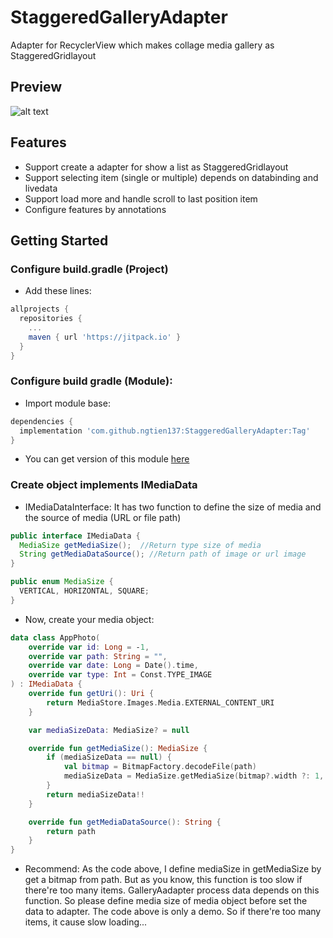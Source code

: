 # StaggeredGalleryAdapter
Adapter for RecyclerView which makes collage media gallery as StaggeredGridlayout
## Preview 
![alt text](https://github.com/ngtien137/StaggeredGalleryAdapter/blob/master/git_resources/preview.gif)
## Features
- Support create a adapter for show a list as StaggeredGridlayout
- Support selecting item (single or multiple) depends on databinding and livedata
- Support load more and handle scroll to last position item
- Configure features by annotations
## Getting Started
### Configure build.gradle (Project)
* Add these lines:
```gradle
allprojects {
  repositories {
    ...
    maven { url 'https://jitpack.io' }
  }
}
```
### Configure build gradle (Module):
* Import module base:
```gradle
dependencies {
  implementation 'com.github.ngtien137:StaggeredGalleryAdapter:Tag'
}
```
* You can get version of this module [here](https://jitpack.io/#ngtien137/StaggeredGalleryAdapter)
### Create object implements IMediaData
- IMediaDataInterface: It has two function to define the size of media and the source of media (URL or file path)
```java
public interface IMediaData {
  MediaSize getMediaSize();  //Return type size of media
  String getMediaDataSource(); //Return path of image or url image
}

public enum MediaSize {
  VERTICAL, HORIZONTAL, SQUARE;
}
```
- Now, create your media object:
```kotlin
data class AppPhoto(
    override var id: Long = -1,
    override var path: String = "",
    override var date: Long = Date().time,
    override var type: Int = Const.TYPE_IMAGE
) : IMediaData {
    override fun getUri(): Uri {
        return MediaStore.Images.Media.EXTERNAL_CONTENT_URI
    }

    var mediaSizeData: MediaSize? = null

    override fun getMediaSize(): MediaSize {
        if (mediaSizeData == null) {
            val bitmap = BitmapFactory.decodeFile(path)
            mediaSizeData = MediaSize.getMediaSize(bitmap?.width ?: 1, bitmap?.height ?: 1)
        }
        return mediaSizeData!!
    }

    override fun getMediaDataSource(): String {
        return path
    }
}
```
- Recommend: As the code above, I define mediaSize in getMediaSize by get a bitmap from path. But as you know, this function is too slow if there're too many items. GalleryAadapter process data depends on this function. So please define media size of media object before set the data to adapter. The code above is only a demo. So if there're too many items, it cause slow loading...

